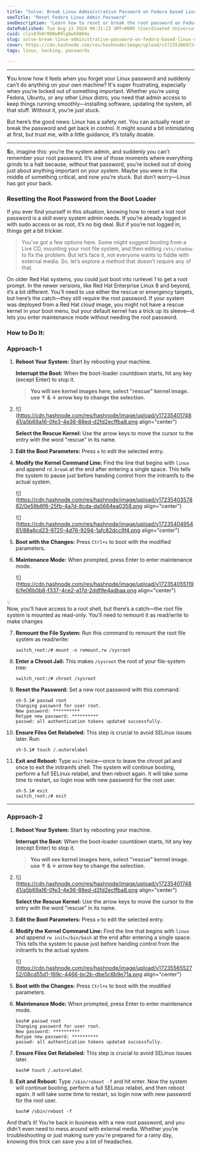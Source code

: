 ```yaml
---
title: "Solve: Break Linux Administrative Password on Fedora based Linux Machines"
seoTitle: "Reset Fedora Linux Admin Password"
seoDescription: "Learn how to reset or break the root password on Fedora systems using boot loader without external media"
datePublished: Tue Aug 13 2024 09:31:23 GMT+0000 (Coordinated Universal Time)
cuid: clzs83k0r000w09lgbwk8864y
slug: solve-break-linux-administrative-password-on-fedora-based-linux-machines
cover: https://cdn.hashnode.com/res/hashnode/image/upload/v1723538697242/9088c6d9-0505-4a4c-9cf9-6a6b565f7bb8.png
tags: linux, hacking, passwords

---
```


---

**Y**ou know how it feels when you forget your Linux password and suddenly can’t do anything on your own machine? It's super frustrating, especially when you’re locked out of something important. Whether you’re using Fedora, Ubuntu, or any other Linux distro, you need that admin access to keep things running smoothly—installing software, updating the system, all that stuff. Without it, you’re just stuck.

But here’s the good news: Linux has a safety net. You can actually reset or break the password and get back in control. It might sound a bit intimidating at first, but trust me, with a little guidance, it’s totally doable.

---

**S**o, imagine this: you’re the system admin, and suddenly you can’t remember your root password. It’s one of those moments where everything grinds to a halt because, without that password, you’re locked out of doing just about anything important on your system. Maybe you were in the middle of something critical, and now you’re stuck. But don’t worry—Linux has got your back.

### **Resetting the Root Password from the Boot Loader**

If you ever find yourself in this situation, knowing how to reset a lost root password is a skill every system admin needs. If you’re already logged in with sudo access or as root, it’s no big deal. But if you’re not logged in, things get a bit trickier.

> You’ve got a few options here. Some might suggest booting from a Live CD, mounting your root file system, and then editing `/etc/shadow` to fix the problem. But let’s face it, not everyone wants to fiddle with external media. So, let’s explore a method that doesn’t require any of that.

On older Red Hat systems, you could just boot into runlevel 1 to get a root prompt. In the newer versions, like Red Hat Enterprise Linux 8 and beyond, it’s a bit different. You’ll need to use either the rescue or emergency targets, but here’s the catch—they still require the root password. If your system was deployed from a Red Hat cloud image, you might not have a rescue kernel in your boot menu, but your default kernel has a trick up its sleeve—it lets you enter maintenance mode without needing the root password.

### **How to Do It:**

### Approach-1

1. **Reboot Your System:** Start by rebooting your machine.
    
    **Interrupt the Boot:** When the boot-loader countdown starts, hit any key (except Enter) to stop it.
    
    > **You will see kernel images here, select "rescue" kernel image. use ↑ & ↓ arrow key to change the selection.**
    
2. ![](https://cdn.hashnode.com/res/hashnode/image/upload/v1723540174841/a5b69a16-0fe3-4e36-88ed-d2fd2ecffba8.png align="center")
    
    **Select the Rescue Kernel:** Use the arrow keys to move the cursor to the entry with the word "rescue" in its name.
    
3. **Edit the Boot Parameters:** Press `e` to edit the selected entry.
    
4. **Modify the Kernel Command Line:** Find the line that begins with `linux` and append `rd.break` at the end after entering a single space. This tells the system to pause just before handing control from the initramfs to the actual system.
    
    ![](https://cdn.hashnode.com/res/hashnode/image/upload/v1723540357882/0e59b6f6-25fb-4a7d-8cda-da5664ea0358.png align="center")
    
    ![](https://cdn.hashnode.com/res/hashnode/image/upload/v1723540495481/88a6cd23-9725-4d76-9294-1afc82dcc9f4.png align="center")
    
5. **Boot with the Changes:** Press `Ctrl+x` to boot with the modified parameters.
    
6. **Maintenance Mode:** When prompted, press Enter to enter maintenance mode.
    
    ![](https://cdn.hashnode.com/res/hashnode/image/upload/v1723540551196/fe06b0b8-f337-4ce2-a17d-2ddf9e4adbaa.png align="center")
    

<div data-node-type="callout">
<div data-node-type="callout-emoji">💡</div>
<div data-node-type="callout-text">Now, you’ll have access to a root shell, but there’s a catch—the root file system is mounted as read-only. You’ll need to remount it as read/write to make changes</div>
</div>

7. **Remount the File System:** Run this command to remount the root file system as read/write:
    
    ```plaintext
    switch_root:/# mount -o remount,rw /sysroot
    ```
    
8. **Enter a Chroot Jail:** This makes `/sysroot` the root of your file-system tree:
    
    ```plaintext
    switch_root:/# chroot /sysroot
    ```
    
9. **Reset the Password:** Set a new root password with this command:
    
    ```plaintext
    sh-5.1# passwd root
    Changing password for user root.
    New password: **********
    Retype new password: **********
    passwd: all authentication tokens updated successfully.
    ```
    
10. **Ensure Files Get Relabeled:** This step is crucial to avoid SELinux issues later. Run:
    
    ```plaintext
    sh-5.1# touch /.autorelabel
    ```
    
11. **Exit and Reboot:** Type `exit` twice—once to leave the chroot jail and once to exit the initramfs shell. The system will continue booting, perform a full SELinux relabel, and then reboot again. It will take some time to restart, so login now with new password for the root user.
    
    ```plaintext
    sh-5.1# exit
    switch_root:/# exit
    ```
    

---

### Approach-2

1. **Reboot Your System:** Start by rebooting your machine.
    
    **Interrupt the Boot:** When the boot-loader countdown starts, hit any key (except Enter) to stop it.
    
    > **You will see kernel images here, select "rescue" kernel image. use ↑ & ↓ arrow key to change the selection.**
    
2. ![](https://cdn.hashnode.com/res/hashnode/image/upload/v1723540174841/a5b69a16-0fe3-4e36-88ed-d2fd2ecffba8.png align="center")
    
    **Select the Rescue Kernel:** Use the arrow keys to move the cursor to the entry with the word "rescue" in its name.
    
3. **Edit the Boot Parameters:** Press `e` to edit the selected entry.
    
4. **Modify the Kernel Command Line:** Find the line that begins with `linux` and append `rw init=/bin/bash` at the end after entering a single space. This tells the system to pause just before handing control from the initramfs to the actual system.
    
    ![](https://cdn.hashnode.com/res/hashnode/image/upload/v1723556552752/08cd55d1-169c-4466-bc2b-dbe5c6b9e71a.png align="center")
    
5. **Boot with the Changes:** Press `Ctrl+x` to boot with the modified parameters.
    
6. **Maintenance Mode:** When prompted, press Enter to enter maintenance mode.
    
    ```plaintext
    bash# passwd root
    Changing password for user root.
    New password: **********
    Retype new password: **********
    passwd: all authentication tokens updated successfully.
    ```
    
7. **Ensure Files Get Relabeled:** This step is crucial to avoid SELinux issues later.
    
    ```plaintext
    bash# touch /.autorelabel
    ```
    
8. **Exit and Reboot:** Type `/sbin/reboot -f` and hit enter. Now the system will continue booting, perform a full SELinux relabel, and then reboot again. It will take some time to restart, so login now with new password for the root user.
    
    ```plaintext
    bash# /sbin/reboot -f
    ```
    

And that’s it! You’re back in business with a new root password, and you didn’t even need to mess around with external media. Whether you’re troubleshooting or just making sure you’re prepared for a rainy day, knowing this trick can save you a lot of headaches.